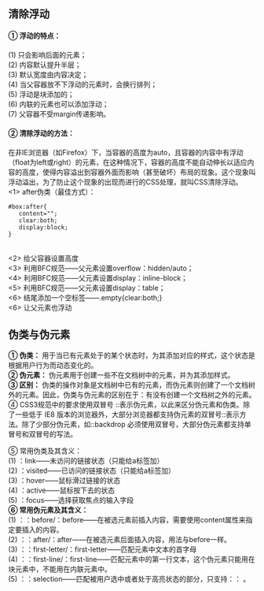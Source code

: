 ## 清除浮动
#### ① 浮动的特点：
(1)	只会影响后面的元素；<br/>
(2)	内容默认提升半层；<br/>
(3)	默认宽度由内容决定；<br/>
(4)	当父容器放不下浮动的元素时，会换行排列；<br/>
(5)	浮动是块添加的；<br/>
(6)	内联的元素也可以添加浮动；<br/>
(7)	父容器不受margin传递影响。
#### ② 清除浮动的方法：
在非IE浏览器（如Firefox）下，当容器的高度为auto，且容器的内容中有浮动（float为left或right）的元素，在这种情况下，容器的高度不能自动伸长以适应内容的高度，使得内容溢出到容器外面而影响（甚至破坏）布局的现象。这个现象叫浮动溢出，为了防止这个现象的出现而进行的CSS处理，就叫CSS清除浮动。
<br/><1> after伪类（最佳方式）：
 ```
#box:after{
    content="";
    clear:both;
    display:block;
}
```
<br/><2> 给父容器设置高度
<br/><3> 利用BFC规范——父元素设置overflow：hidden/auto；
<br/><4> 利用BFC规范——父元素设置display：inline-block；
<br/><5> 利用BFC规范——父元素设置display：table；
<br/><6> 结尾添加一个空标签——.empty{clear:both;}
<br/><6> 让父元素也浮动

## 伪类与伪元素
**① 伪类：**
用于当已有元素处于的某个状态时，为其添加对应的样式，这个状态是根据用户行为而动态变化的。
<br/> **② 伪元素：**
伪元素用于创建一些不在文档树中的元素，并为其添加样式。
<br/>**③ 区别：**
伪类的操作对象是文档树中已有的元素，而伪元素则创建了一个文档树外的元素。因此，伪类与伪元素的区别在于：有没有创建一个文档树之外的元素。
<br/>④ CSS3规范中的要求使用双冒号 ::表示伪元素，以此来区分伪元素和伪类。除了一些低于 IE8 版本的浏览器外，大部分浏览器都支持伪元素的双冒号::表示方法。除了少部分伪元素，如::backdrop 必须使用双冒号，大部分伪元素都支持单冒号和双冒号的写法。
   
⑤ 常用伪类及其含义：
<br/>(1) ：link——未访问的链接状态（只能给a标签加）
<br/>(2) ：visited——已访问的链接状态（只能给a标签加）
<br/>(3) ：hover——鼠标滑过链接的状态
<br/>(4) ：active——鼠标按下去的状态
<br/>(5) ：focus——选择获取焦点的输入字段
<br/>**⑥ 常用伪元素及其含义：**
<br/>(1) ：：before/：before——在被选元素前插入内容，需要使用content属性来指定要插入的内容。
<br/>(2) ：：after/：after——在被选元素后面插入内容，用法与before一样。
<br/>(3) ：：first-letter/：first-letter——匹配元素中文本的首字母
<br/>(4) ：：first-line/：first-line——匹配元素中的第一行文本，这个伪元素只能用在块元素中，不能用在内联元素中。
<br/>(5) ：：selection——匹配被用户选中或者处于高亮状态的部分，只支持：： 。
<vssue :options="{locale:'zh'}"/>